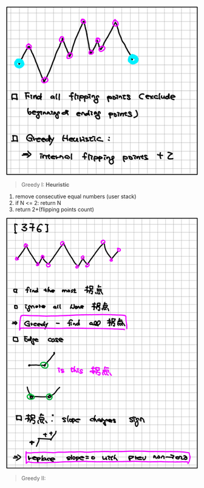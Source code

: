 ![376 Greedy I](../rcs/376_greedy1.png)
> Greedy I:
**Heuristic**
1. remove consecutive equal numbers (user stack)
2. if N <= 2: return N
3. return 2+(flipping points count)


![376](../rcs/376.png)
> Greedy II: